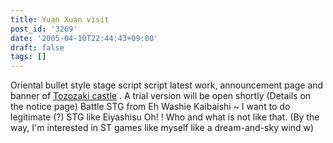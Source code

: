 ```yaml
---
title: Yuan Xuan visit
post_id: '3269'
date: '2005-04-10T22:44:43+09:00'
draft: false
tags: []
---
```


Oriental bullet style stage script script latest work, announcement page and banner of [Tozozaki castle](/!/thA/) . A trial version will be open shortly (Details on the notice page) Battle STG from Eh Washie Kaibaishi ~ I want to do legitimate (?) STG like Eiyashisu Oh! ! Who and what is not like that. (By the way, I'm interested in ST games like myself like a dream-and-sky wind w)